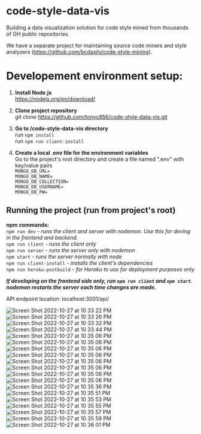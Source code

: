 # code-style-data-vis
Building a data visualization solution for code style mined from thousands of GH public repositories.

We have a separate project for maintaining source code miners and style analyzers (https://github.com/bcdasilv/code-style-mining).

# Developement environment setup:
1. **Install Node.js**\
https://nodejs.org/en/download/

2. **Clone project repository**\
git clone https://github.com/tonyc856/code-style-data-vis.git

3. **Go to /code-style-data-vis directory**\
run `npm install`\
run `npm run client-install`

4. **Create a local .env file for the environment variables**\
Go to the project's root directory and create a file named ".env" with key/value pairs\
`MONGO_DB_URL=`\
`MONGO_DB_NAME=`\
`MONGO_DB_COLLECTION=`\
`MONGO_DB_USERNAME=`\
`MONGO_DB_PW=`

## Running the project (run from project's root)
**npm commands:**\
`npm run dev` - *runs the client and server with nodemon. Use this for deving in the frontend and backend.*\
`npm run client` - *runs the client only*\
`npm run server` - *runs the server only with nodemon*\
`npm start` - *runs the server normally with node*\
`npm run client-install` - *installs the client's dependencies*\
`npm run heroku-postbuild` - *for Heroku to use for deployment purposes only*

***If developing on the frontend side only, run `npm run client` and `npm start`.\
nodemon restarts the server each time changes are made.***

API endpoint location: localhost:3001/api/

![Screen Shot 2022-10-27 at 10 33 22 PM](https://user-images.githubusercontent.com/21371772/224438695-c376832c-a217-4cf6-ab9e-24d05c9129b0.png)
![Screen Shot 2022-10-27 at 10 33 26 PM](https://user-images.githubusercontent.com/21371772/224438941-5e6cafcb-57ad-466d-ac49-32c5e9331c8e.png)
![Screen Shot 2022-10-27 at 10 33 32 PM](https://user-images.githubusercontent.com/21371772/224439063-a2108df3-5657-4f8e-adf4-7a8eb11de3fa.png)
![Screen Shot 2022-10-27 at 10 33 44 PM](https://user-images.githubusercontent.com/21371772/224440083-7ea23781-a092-4cf5-a666-c88115bb9bcf.png)
![Screen Shot 2022-10-27 at 10 35 06 PM](https://user-images.githubusercontent.com/21371772/224440090-b0de5f09-62bb-498b-b8e4-ebf7a6989ac9.png)
![Screen Shot 2022-10-27 at 10 35 06 PM](https://user-images.githubusercontent.com/21371772/224440101-e5a5b25c-8b44-4253-8811-cc8caa0db8d9.png)
![Screen Shot 2022-10-27 at 10 35 06 PM](https://user-images.githubusercontent.com/21371772/224440108-12a35042-3a32-49e9-a443-353fbcbaedb9.png)
![Screen Shot 2022-10-27 at 10 35 06 PM](https://user-images.githubusercontent.com/21371772/224440114-ab5fff72-3826-494e-9e4e-dedb5ba7a588.png)
![Screen Shot 2022-10-27 at 10 35 06 PM](https://user-images.githubusercontent.com/21371772/224440117-4924e120-4cb9-4d0e-9688-f3b8243846d8.png)
![Screen Shot 2022-10-27 at 10 35 06 PM](https://user-images.githubusercontent.com/21371772/224440133-45a4002c-771d-4b5a-abb6-18c92a4d1464.png)
![Screen Shot 2022-10-27 at 10 35 06 PM](https://user-images.githubusercontent.com/21371772/224440142-a3b980cc-894e-4e8b-a2e6-0e83e31e53b6.png)
![Screen Shot 2022-10-27 at 10 35 06 PM](https://user-images.githubusercontent.com/21371772/224440155-e7b404c4-bfb8-44ba-ae32-372270cfa961.png)
![Screen Shot 2022-10-27 at 10 35 36 PM](https://user-images.githubusercontent.com/21371772/224440167-c1b2ca80-f5a8-4ca8-856a-f72d348d66cc.png)
![Screen Shot 2022-10-27 at 10 35 51 PM](https://user-images.githubusercontent.com/21371772/224440178-3c1ecc41-5a17-471d-b024-7c68d5e505ab.png)
![Screen Shot 2022-10-27 at 10 35 53 PM](https://user-images.githubusercontent.com/21371772/224440186-a802f73b-319f-4fdb-a9f7-171b3126c254.png)
![Screen Shot 2022-10-27 at 10 35 55 PM](https://user-images.githubusercontent.com/21371772/224440204-ee7d1e2b-3563-483a-8fc8-7b431ab4f0d6.png)
![Screen Shot 2022-10-27 at 10 35 57 PM](https://user-images.githubusercontent.com/21371772/224440222-7eb2d5e8-5746-4ba5-82b5-4835d89eaa6b.png)
![Screen Shot 2022-10-27 at 10 35 59 PM](https://user-images.githubusercontent.com/21371772/224440234-9a0d9fc2-fde9-4405-a54c-3beaf16e291a.png)
![Screen Shot 2022-10-27 at 10 36 01 PM](https://user-images.githubusercontent.com/21371772/224440244-58190ae2-7940-4f16-8ff4-9abdecd37c57.png)






